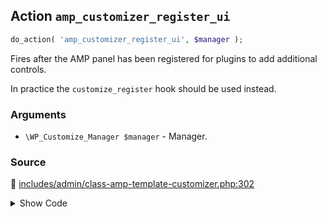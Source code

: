 ## Action `amp_customizer_register_ui`

```php
do_action( 'amp_customizer_register_ui', $manager );
```

Fires after the AMP panel has been registered for plugins to add additional controls.

In practice the `customize_register` hook should be used instead.

### Arguments

* `\WP_Customize_Manager $manager` - Manager.

### Source

:link: [includes/admin/class-amp-template-customizer.php:302](/includes/admin/class-amp-template-customizer.php#L302)

<details>
<summary>Show Code</summary>

```php
do_action( 'amp_customizer_register_ui', $this->wp_customize );
```

</details>
